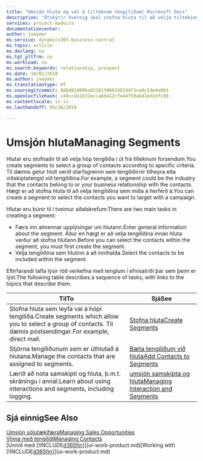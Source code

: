```yaml
---
title: "Umsjón hluta og val á tilteknum tengiliðum| Microsoft Docs"
description: "Útskýrir hvernig skal stofna hluta til að velja tiltekinn hóp tengiliða út frá sérstökum forsendum, t.d. tengiliðir sem tilheyra tilteknum iðnaði sem þú vilt ná sambandi við."
services: project-madeira
documentationcenter: 
author: jswymer
ms.service: dynamics365-business-central
ms.topic: article
ms.devlang: na
ms.tgt_pltfrm: na
ms.workload: na
ms.search.keywords: relationship, prospect
ms.date: 10/01/2018
ms.author: jswymer
ms.translationtype: HT
ms.sourcegitcommit: 9dbd92409ba02281f008246194f3ce0c53e4e001
ms.openlocfilehash: c49ccda1632eccabb412cfe44f59abd1ed2efc09
ms.contentlocale: is-is
ms.lasthandoff: 09/28/2018

---
```

# <a name="managing-segments"></a><span data-ttu-id="eb9ad-103">Umsjón hluta</span><span class="sxs-lookup"><span data-stu-id="eb9ad-103">Managing Segments</span></span>
<span data-ttu-id="eb9ad-104">Hlutar eru stofnaðir til að velja hóp tengiliða í út frá tilteknum forsendum.</span><span class="sxs-lookup"><span data-stu-id="eb9ad-104">You create segments to select a group of contacts according to specific criteria.</span></span> <span data-ttu-id="eb9ad-105">Til dæmis getur hluti verið starfsgreinin sem tengiliðirnir tilheyra eða viðskiptatengsl við tengiliðina.</span><span class="sxs-lookup"><span data-stu-id="eb9ad-105">For example, a segment could be the industry that the contacts belong to or your business relationship with the contacts.</span></span> <span data-ttu-id="eb9ad-106">Hægt er að stofna hluta til að velja tengiliðina sem miða á herferð á.</span><span class="sxs-lookup"><span data-stu-id="eb9ad-106">You can create a segment to select the contacts you want to target with a campaign.</span></span>

<span data-ttu-id="eb9ad-107">Hlutar eru búnir til í tveimur aðalskrefum:</span><span class="sxs-lookup"><span data-stu-id="eb9ad-107">There are two main tasks in creating a segment:</span></span>

* <span data-ttu-id="eb9ad-108">Færa inn almennar upplýsingar um hlutann.</span><span class="sxs-lookup"><span data-stu-id="eb9ad-108">Enter general information about the segment.</span></span> <span data-ttu-id="eb9ad-109">Áður en hægt er að velja tengiliðina innan hluta verður að stofna hlutann.</span><span class="sxs-lookup"><span data-stu-id="eb9ad-109">Before you can select the contacts within the segment, you must first create the segment.</span></span>
* <span data-ttu-id="eb9ad-110">Velja tengiliðina sem hlutinn á að innihalda.</span><span class="sxs-lookup"><span data-stu-id="eb9ad-110">Select the contacts to be included within the segment.</span></span>

<span data-ttu-id="eb9ad-111">Eftirfarandi tafla lýsir röð verkefna með tenglum í efnisatriði þar sem þeim er lýst.</span><span class="sxs-lookup"><span data-stu-id="eb9ad-111">The following table describes a sequence of tasks, with links to the topics that describe them.</span></span> 

| <span data-ttu-id="eb9ad-112">Til</span><span class="sxs-lookup"><span data-stu-id="eb9ad-112">To</span></span> | <span data-ttu-id="eb9ad-113">Sjá</span><span class="sxs-lookup"><span data-stu-id="eb9ad-113">See</span></span> |
| --- | --- |
| <span data-ttu-id="eb9ad-114">Stofna hluta sem leyfa val á hópi tengiliða.</span><span class="sxs-lookup"><span data-stu-id="eb9ad-114">Create segments which allow you to select a group of contacts.</span></span> <span data-ttu-id="eb9ad-115">Til dæmis póstsendingar.</span><span class="sxs-lookup"><span data-stu-id="eb9ad-115">For example, direct mail.</span></span> |[<span data-ttu-id="eb9ad-116">Stofna hluta</span><span class="sxs-lookup"><span data-stu-id="eb9ad-116">Create Segments</span></span>](marketing-how-create-segment.md) |
| <span data-ttu-id="eb9ad-117">Stjórna tengiliðunum sem er úthlutað á hlutana.</span><span class="sxs-lookup"><span data-stu-id="eb9ad-117">Manage the contacts that are assigned to segments.</span></span> |[<span data-ttu-id="eb9ad-118">Bæta tengiliðum við hluta</span><span class="sxs-lookup"><span data-stu-id="eb9ad-118">Add Contacts to Segments</span></span>](marketing-add-contact-segment.md) |
| <span data-ttu-id="eb9ad-119">Lærið að nota samskipti og hluta, þ.m.t. skráningu í annál.</span><span class="sxs-lookup"><span data-stu-id="eb9ad-119">Learn about using interactions and segments, including logging.</span></span> |[<span data-ttu-id="eb9ad-120">umsjón samskipta og hluta</span><span class="sxs-lookup"><span data-stu-id="eb9ad-120">Managing Interaction and Segments</span></span>](marketing-interaction-segments.md) |

## <a name="see-also"></a><span data-ttu-id="eb9ad-121">Sjá einnig</span><span class="sxs-lookup"><span data-stu-id="eb9ad-121">See Also</span></span>
[<span data-ttu-id="eb9ad-122">Umsjón sölutækifæra</span><span class="sxs-lookup"><span data-stu-id="eb9ad-122">Managing Sales Opportunities</span></span>](marketing-manage-sales-opportunities.md)  
[<span data-ttu-id="eb9ad-123">Vinna með tengiliði</span><span class="sxs-lookup"><span data-stu-id="eb9ad-123">Managing Contacts</span></span>](marketing-contacts.md)  
<span data-ttu-id="eb9ad-124">[Unnið með [!INCLUDE[d365fin](includes/d365fin_md.md)]](ui-work-product.md)</span><span class="sxs-lookup"><span data-stu-id="eb9ad-124">[Working with [!INCLUDE[d365fin](includes/d365fin_md.md)]](ui-work-product.md)</span></span>


